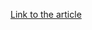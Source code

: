 [Link to the article](http://researchcenter.paloaltonetworks.com/2016/02/t9000-advanced-modular-backdoor-uses-complex-anti-analysis-techniques/)
